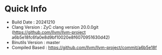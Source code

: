 # Quick Info
* Build Date : 20241210
* Clang Version : ZyC clang version 20.0.0git (https://github.com/llvm/llvm-project a6b5e18fc6fa0e8d9bf10020e8f6070951630d42)
* Binutils Version : master
* Compiled Based : https://github.com/llvm/llvm-project/commit/a6b5e18f

